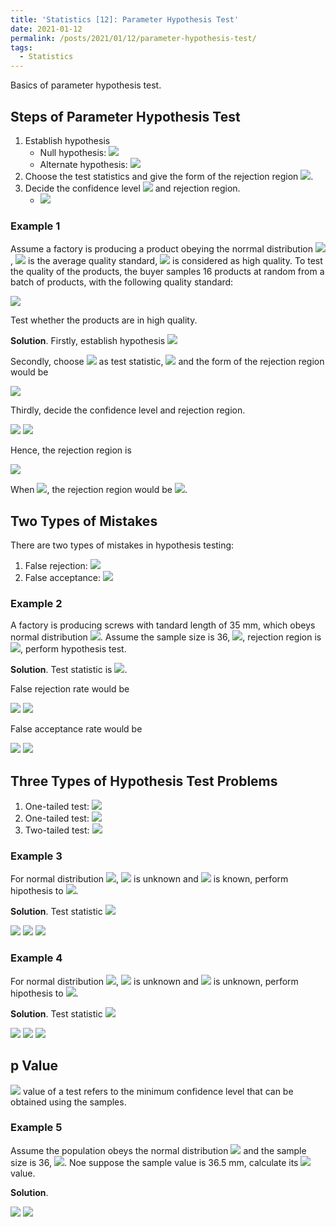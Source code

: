 ```yaml
---
title: 'Statistics [12]: Parameter Hypothesis Test'
date: 2021-01-12
permalink: /posts/2021/01/12/parameter-hypothesis-test/
tags:
  - Statistics
---
```


Basics of parameter hypothesis test.

## Steps of Parameter Hypothesis Test
1. Establish hypothesis 
   - Null hypothesis: <img src="https://render.githubusercontent.com/render/math?math=H_0: \theta\in \Theta_0">
   - Alternate hypothesis: <img src="https://render.githubusercontent.com/render/math?math=H_1: \theta\in \Theta_1">
2. Choose the test statistics and give the form of the rejection region <img src="https://render.githubusercontent.com/render/math?math=W">.
3. Decide the confidence level <img src="https://render.githubusercontent.com/render/math?math=\alpha"> and rejection region.
   - <img src="https://render.githubusercontent.com/render/math?math=\alpha = \max\{P(\text{reject} \ \ H_0|H_0 \ \ \text{ is true})\} = \max\{P_{\theta}(x\in W),\theta \in \Theta_0\}">

### Example 1
Assume a factory is producing a product obeying the norrmal distribution <img src="https://render.githubusercontent.com/render/math?math=N(\mu,2^2)">, <img src="https://render.githubusercontent.com/render/math?math=\mu"> is the average quality standard, <img src="https://render.githubusercontent.com/render/math?math=\mu>10"> is considered as high quality. To test the quality of the products, the buyer samples 16 products at random from a batch of products, with the following quality standard:

<img src="https://render.githubusercontent.com/render/math?math=9.6, 9.2, 9.3, 9.8, 10.1, 8.5, 9.8, 8.4, 9.2, 9.1, 8.7, 9.3, 8.6, 9.8, 9.2, 10.2">

Test whether the products are in high quality.

__Solution__. 
Firstly, establish hypothesis <img src="https://render.githubusercontent.com/render/math?math=H_0: \mu \geq 10,\ \ H_1: \mu < 10">

Secondly, choose <img src="https://render.githubusercontent.com/render/math?math=\bar{X}"> as test statistic, <img src="https://render.githubusercontent.com/render/math?math=\bar{X} = N\left(\mu, 0.5^2\right)"> and the form of the rejection region would be 

<img src="https://render.githubusercontent.com/render/math?math=\{(x_1,x_2,...,x_n): \bar{x} < c\}">

Thirdly, decide the confidence level and rejection region.

<img src="https://render.githubusercontent.com/render/math?math=P(\bar{x} < c | \mu = 10) = P\left(\dfrac{\bar{x} - 10}{0.5} < \dfrac{c-10}{0.5}\right) = \alpha">

<img src="https://render.githubusercontent.com/render/math?math=\dfrac{c-10}{0.5} = u_{\alpha} = -u_{1-\alpha} \Rightarrow c = 10 - \dfrac{u_{1-\alpha}}{2}">

Hence, the rejection region is 

<img src="https://render.githubusercontent.com/render/math?math=\{(x_1,x_2,...,x_n): \bar{x} < 10 - \dfrac{u_{1-\alpha}}{2}\}">

When <img src="https://render.githubusercontent.com/render/math?math=\alpha = 0.05">, the rejection region would be <img src="https://render.githubusercontent.com/render/math?math=\{(x_1,x_2,...,x_n): \bar{x} < 9.1775\}">.

## Two Types of Mistakes
There are two types of mistakes in hypothesis testing:
1. False rejection: <img src="https://render.githubusercontent.com/render/math?math=\alpha(\theta) = \{P(\text{reject} \ \ H_0|H_0 \ \ \text{ is true})\} = \{P_{\theta}(x\in W),\theta \in \Theta_0\}">
2. False acceptance: <img src="https://render.githubusercontent.com/render/math?math=\beta(\theta) = \{P(\text{accept} \ \ H_0|H_1 \ \ \text{ is true})\} = \{P_{\theta}(x\in \bar{W}),\theta \in \Theta_1\}">

### Example 2
A factory is producing screws with tandard length of 35 mm, which obeys normal distribution <img src="https://render.githubusercontent.com/render/math?math=N(\mu,3^2)">. Assume the sample size is 36, <img src="https://render.githubusercontent.com/render/math?math=H_0: \mu = 35, H_1: \mu\neq 35">, rejection region is <img src="https://render.githubusercontent.com/render/math?math=W=\{\bar{x}:|\bar{x}-35|>1\}">, perform hypothesis test.

__Solution__. Test statistic is <img src="https://render.githubusercontent.com/render/math?math=\bar{X} \sim N\left(\mu,0.5^2\right)">.

False rejection rate would be 

<img src="https://render.githubusercontent.com/render/math?math=\alpha = P(|\bar{X} - 35| > 1|\mu = 35) = 1 - P(|\bar{X} - 35| \leq 1|\mu = 35)">

<img src="https://render.githubusercontent.com/render/math?math== 1 - P\left(-2\leq \dfrac{\bar{X}-35}{0.5} \leq 2|\mu = 35\right) = 1 - (\Phi(2)-\Phi(-2)) = 0.0455">

False acceptance rate would be 

<img src="https://render.githubusercontent.com/render/math?math=\beta = P(|\bar{X} - 35| > 1|\mu = 36) = P(-1\leq \bar{X}\leq 1 |\mu = 36)">

<img src="https://render.githubusercontent.com/render/math?math== P\left(-4\leq \dfrac{\bar{X}-36}{0.5} \leq 0|\mu = 36\right) = \Phi(0)-\Phi(-4) = 0.5">

## Three Types of Hypothesis Test Problems
1. One-tailed test: <img src="https://render.githubusercontent.com/render/math?math=H_0:\mu\leq \mu_0, \ \ H_1:\mu > \mu_0">
2. One-tailed test: <img src="https://render.githubusercontent.com/render/math?math=H_0:\mu\geq \mu_0, \ \ H_1:\mu < \mu_0">
3. Two-tailed test: <img src="https://render.githubusercontent.com/render/math?math=H_0:\mu= \mu_0, \ \ H_1:\mu \neq \mu_0">

### Example 3
For normal distribution <img src="https://render.githubusercontent.com/render/math?math=N(\mu,\sigma^2)">, <img src="https://render.githubusercontent.com/render/math?math=\mu"> is unknown and <img src="https://render.githubusercontent.com/render/math?math=\sigma^2"> is known, perform hipothesis to <img src="https://render.githubusercontent.com/render/math?math=\mu">.

__Solution__. Test statistic <img src="https://render.githubusercontent.com/render/math?math=u = \dfrac{\bar{x}-\mu_0}{\sigma/\sqrt{n}} = \dfrac{\sqrt{n}(\bar{x}-\mu_0)}{\sigma}\sim N(0,1)">

<img src="https://render.githubusercontent.com/render/math?math=H_0:\mu= \mu_0, \ \ H_1:\mu \neq \mu_0 \Rightarrow \bar{x} > \mu_0 %2B \dfrac{\sigma}{\sqrt{n}}u_{1-{\alpha}\text{/}{2}}\ \  \text{or}\ \  \bar{x} < \mu_0 - \dfrac{\sigma}{\sqrt{n}}u_{1-{\alpha}\text{/}{2}}"> 

<img src="https://render.githubusercontent.com/render/math?math=H_0:\mu\geq \mu_0, \ \ H_1:\mu < \mu_0 \Rightarrow \bar{x} < \mu_0 - \dfrac{\sigma}{\sqrt{n}}u_{1-{\alpha}\text{/}{2}}"> 

<img src="https://render.githubusercontent.com/render/math?math=H_0:\mu\leq \mu_0, \ \ H_1:\mu > \mu_0 \Rightarrow \bar{x} > \mu_0 %2B \dfrac{\sigma}{\sqrt{n}}u_{1-{\alpha}\text{/}{2}}"> 

### Example 4
For normal distribution <img src="https://render.githubusercontent.com/render/math?math=N(\mu,\sigma^2)">, <img src="https://render.githubusercontent.com/render/math?math=\mu"> is unknown and <img src="https://render.githubusercontent.com/render/math?math=\sigma^2"> is unknown, perform hipothesis to <img src="https://render.githubusercontent.com/render/math?math=\mu">.

__Solution__. Test statistic <img src="https://render.githubusercontent.com/render/math?math=t = \dfrac{\bar{x}-\mu_0}{s/\sqrt{n}} = \dfrac{\sqrt{n}(\bar{x}-\mu_0)}{s}\sim t(n-1)">

<img src="https://render.githubusercontent.com/render/math?math=H_0:\mu= \mu_0, \ \ H_1:\mu \neq \mu_0 \Rightarrow \bar{x} > \mu_0 %2B \dfrac{s}{\sqrt{n}}t_{1-{\alpha}\text{/}{2}}\ \  \text{or}\ \  \bar{x} < \mu_0 - \dfrac{s}{\sqrt{n}}t_{1-{\alpha}\text{/}{2}}"> 

<img src="https://render.githubusercontent.com/render/math?math=H_0:\mu\geq \mu_0, \ \ H_1:\mu < \mu_0 \Rightarrow \bar{x} < \mu_0 - \dfrac{s}{\sqrt{n}}t_{1-{\alpha}\text{/}{2}}"> 

<img src="https://render.githubusercontent.com/render/math?math=H_0:\mu\leq \mu_0, \ \ H_1:\mu > \mu_0 \Rightarrow \bar{x} > \mu_0 %2B \dfrac{s}{\sqrt{n}}t_{1-{\alpha}\text{/}{2}}"> 

## p Value
<img src="https://render.githubusercontent.com/render/math?math=p"> value of a test refers to the minimum confidence level that can be obtained using the samples. 

### Example 5
Assume the population obeys the normal distribution <img src="https://render.githubusercontent.com/render/math?math=N(\mu,3^2)"> and the sample size is 36, <img src="https://render.githubusercontent.com/render/math?math=H_0: \mu = 35, H_1: \mu\neq 35">. Noe suppose the sample value is 36.5 mm, calculate its <img src="https://render.githubusercontent.com/render/math?math=p"> value.

__Solution__. 

<img src="https://render.githubusercontent.com/render/math?math=p = P(|\bar{X} - 35|\geq 1.5|\mu=35) = 1 - P(|\bar{X}-35| < 1.5 | \mu=35)">

<img src="https://render.githubusercontent.com/render/math?math== 1 - P\left(-3 < \dfrac{\bar{X}-35}{0.5} < 3|\mu=35\right) = 1 - (\Phi(3)-\Phi(-3)) = 0.0027 ">

